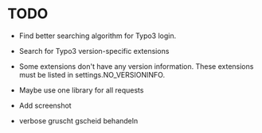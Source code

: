 # TODO

* Find better searching algorithm for Typo3 login.
* Search for Typo3 version-specific extensions
* Some extensions don't have any version information. These extensions must be listed in settings.NO_VERSIONINFO.
* Maybe use one library for all requests
* Add screenshot

* verbose gruscht gscheid behandeln